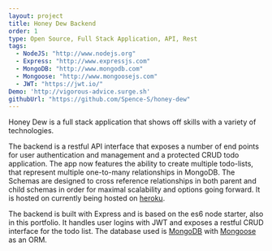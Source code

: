 ```yaml
---
layout: project
title: Honey Dew Backend
order: 1
type: Open Source, Full Stack Application, API, Rest
tags:
  - NodeJS: "http://www.nodejs.org"
  - Express: "http://www.expressjs.com"
  - MongoDB: "http://www.mongodb.com"
  - Mongoose: "http://www.mongoosejs.com"
  - JWT: "https://jwt.io/"
Demo: 'http://vigorous-advice.surge.sh'
githubUrl: "https://github.com/Spence-S/honey-dew"
---
```

Honey Dew is a full stack application that shows off skills with a variety of technologies.

The backend is a restful API interface that exposes a number of end points for user authentication and management and a protected CRUD todo application. The app now features the ability to create multiple todo-lists, that represent multiple one-to-many relationships in MongoDB. The Schemas are designed to cross reference relationships in both parent and child schemas in order for maximal scalability and options going forward. It is hosted on currently being hosted on [heroku](http://heroku.com).

The backend is built with Express and is based on the es6 node starter, also in this portfolio. It handles user logins with JWT and exposes a restful CRUD interface for the todo list. The database used is [MongoDB](http://www.mongodb.com) with [Mongoose](http://mongoosejs.com) as an ORM.
